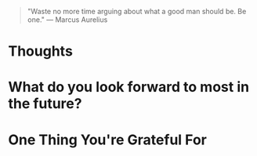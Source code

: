 
> \"Waste no more time arguing about what a good man should be. Be one.\" — Marcus Aurelius

# Thoughts

# What do you look forward to most in the future?

# One Thing You're Grateful For

